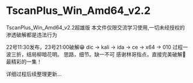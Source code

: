 # TscanPlus_Win_Amd64_v2.2
TscanPlus_Win_Amd64_v2.2超雄版
本文件仅限交流学习使用,一切未经授权的渗透破解都是违法行为

22号11:30发布，23号21:00破解😁
dic -> kali -> ida -> ce -> x64 -> 010
过程一波三折，结局柳暗花明。
思路，细节。缺一不可
感谢林哥指点，直接完美破解🥳
最精彩的一集！

详细过程后续整理更新...
